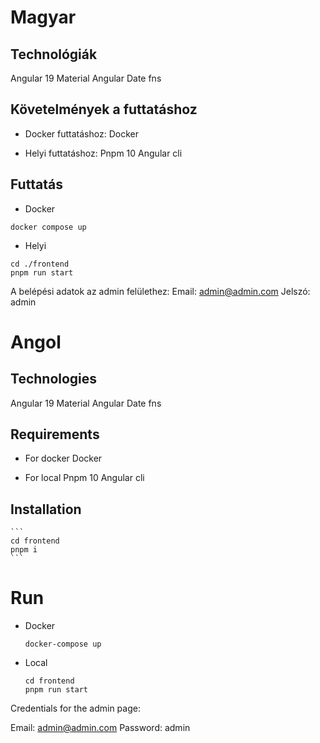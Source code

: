 # Magyar

## Technológiák

Angular 19
Material Angular
Date fns

## Követelmények a futtatáshoz

- Docker futtatáshoz: Docker

- Helyi futtatáshoz:
  Pnpm 10
  Angular cli

## Futtatás

- Docker

```
docker compose up
```

- Helyi

```
cd ./frontend
pnpm run start
```

A belépési adatok az admin felülethez:
Email: admin@admin.com
Jelszó: admin

# Angol

## Technologies

Angular 19
Material Angular
Date fns

## Requirements

- For docker
  Docker

- For local
  Pnpm 10
  Angular cli

## Installation

    ```
    cd frontend
    pnpm i
    ```

# Run

- Docker
  ```
  docker-compose up
  ```
- Local
  ```
  cd frontend
  pnpm run start
  ```

Credentials for the admin page:

Email: admin@admin.com
Password: admin
